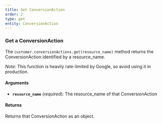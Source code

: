 ```yaml
---
title: Get ConversionAction
order: 2
type: get
entity: ConversionAction
---
```


### Get a ConversionAction

The `customer.conversionActions.get(resource_name)` method returns the ConversionAction identified by a resource_name.

_Note_: This function is heavily rate-limited by Google, so avoid using it in production.

#### Arguments

- **`resource_name`** (_required_): The resource_name of that ConversionAction

#### Returns

Returns that ConversionAction as an object.
